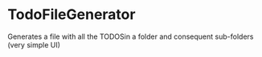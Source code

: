 # TodoFileGenerator
Generates a file with all the TODOSin a folder and consequent sub-folders (very simple UI)
